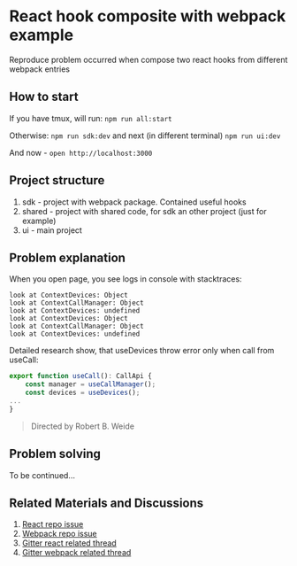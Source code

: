 # React hook composite with webpack example

Reproduce problem occurred when compose two react hooks from different webpack entries

## How to start

If you have tmux, will run:
`npm run all:start`

Otherwise:
`npm run sdk:dev`
and next (in different terminal)
`npm run ui:dev`

And now - `open http://localhost:3000`

## Project structure

1. sdk - project with webpack package. Contained useful hooks
2. shared - project with shared code, for sdk an other project (just for example)
3. ui - main project

## Problem explanation

When you open page, you see logs in console with stacktraces:

    look at ContextDevices: Object
    look at ContextCallManager: Object
    look at ContextDevices: undefined
    look at ContextDevices: Object
    look at ContextCallManager: Object
    look at ContextDevices: undefined

Detailed research show, that useDevices throw error only when call from useCall:

```javascript
export function useCall(): CallApi {
    const manager = useCallManager();
    const devices = useDevices();
...
}
```

> Directed by Robert B. Weide

## Problem solving

To be continued...

## Related Materials and Discussions

1. [React repo issue](https://github.com/facebook/react/issues/24230#issuecomment-1084470436)
2. [Webpack repo issue](https://github.com/webpack/webpack/issues/15605)
3. [Gitter react related thread](https://gitter.im/chat-rooms/reactjs?at=624569f78db2b95f0a92c860)
4. [Gitter webpack related thread](https://gitter.im/webpack/webpack?at=624598776b912423205dd681)